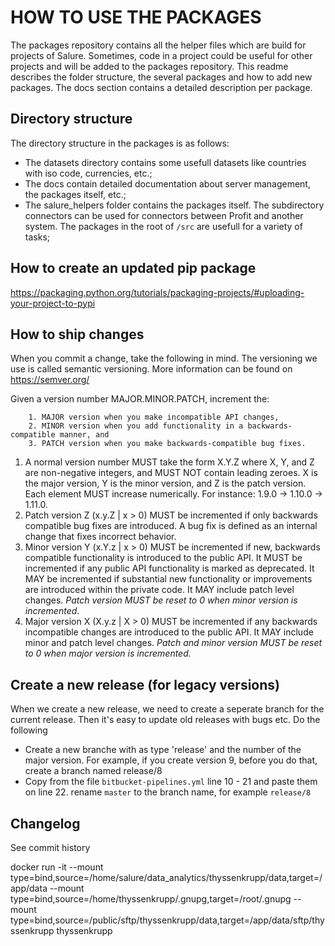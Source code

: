 # HOW TO USE THE PACKAGES
The packages repository contains all the helper files which are build for projects of Salure. 
Sometimes, code in a project could be useful for other projects and will be added to the packages repository.
This readme describes the folder structure, the several packages and how to add new packages.
The docs section contains a detailed description per package.

## Directory structure
The directory structure in the packages is as follows:
- The datasets directory contains some usefull datasets like countries with iso code, currencies, etc.;
- The docs contain detailed documentation about server management, the packages itself, etc.;
- The salure_helpers folder contains the packages itself. The subdirectory connectors can be used for connectors between Profit and another system. The packages in the root of `/src` are usefull for a variety of tasks;

## How to create an updated pip package
https://packaging.python.org/tutorials/packaging-projects/#uploading-your-project-to-pypi

## How to ship changes
When you commit a change, take the following in mind. The versioning we use is called semantic versioning. More information can be found on https://semver.org/ 

Given a version number MAJOR.MINOR.PATCH, increment the:
```
    1. MAJOR version when you make incompatible API changes,
    2. MINOR version when you add functionality in a backwards-compatible manner, and
    3. PATCH version when you make backwards-compatible bug fixes.
```
1. A normal version number MUST take the form X.Y.Z where X, Y, and Z are non-negative integers, and MUST NOT contain leading zeroes. X is the major version, Y is the minor version, and Z is the patch version. Each element MUST increase numerically. For instance: 1.9.0 -> 1.10.0 -> 1.11.0.
1. Patch version Z (x.y.Z | x > 0) MUST be incremented if only backwards compatible bug fixes are introduced. A bug fix is defined as an internal change that fixes incorrect behavior.
1. Minor version Y (x.Y.z | x > 0) MUST be incremented if new, backwards compatible functionality is introduced to the public API. It MUST be incremented if any public API functionality is marked as deprecated. It MAY be incremented if substantial new functionality or improvements are introduced within the private code. It MAY include patch level changes. *Patch version MUST be reset to 0 when minor version is incremented*.
1. Major version X (X.y.z | X > 0) MUST be incremented if any backwards incompatible changes are introduced to the public API. It MAY include minor and patch level changes. *Patch and minor version MUST be reset to 0 when major version is incremented.*

## Create a new release (for legacy versions)
When we create a new release, we need to create a seperate branch for the current release. Then it's easy to update old releases with bugs etc. Do the following
* Create a new branche with as type 'release' and the number of the major version. For example, if you create version 9, before you do that, create a branch named release/8
* Copy from the file `bitbucket-pipelines.yml` line 10 - 21 and paste them on line 22. rename `master` to the branch name, for example `release/8`

## Changelog
See commit history


docker run -it --mount type=bind,source=/home/salure/data_analytics/thyssenkrupp/data,target=/app/data --mount type=bind,source=/home/thyssenkrupp/.gnupg,target=/root/.gnupg --mount type=bind,source=/public/sftp/thyssenkrupp/data,target=/app/data/sftp/thyssenkrupp thyssenkrupp
